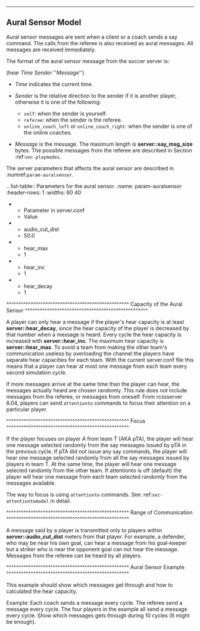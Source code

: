 --------------------------------------------------
Aural Sensor Model
--------------------------------------------------

Aural sensor messages are sent when a client or a coach sends a say command.
The calls from the referee is also received as aural messages.
All messages are received immediately.

The format of the aural sensor message from the soccer server is:

  (hear  *Time*  *Sender*  ''*Message*'')

- *Time* indicates the current time.
- *Sender* is the relative direction to the sender if it is another player,
  otherwise it is one of the following:

  - ``self``: when the sender is yourself.
  - ``referee``: when the sender is the referee.
  - ``online_coach_left`` or ``online_coach_right``: when the sender is one of the online coaches.

- *Message* is the message. The maximum length is **server::say_msg_size** bytes.
  The possible messages from the referee are described in Section :ref:`sec-playmodes`.


The server parameters that affects the aural sensor are described in :numref:`param-auralsensor`.

.. list-table:: Parameters for the aural sensor.
   :name: param-auralsensor
   :header-rows: 1
   :widths: 60 40

   * - Parameter in server.conf
     - Value
   * - audio_cut_dist
     - 50.0
   * - hear_max
     - 1
   * - hear_inc
     - 1
   * - hear_decay
     - 1

^^^^^^^^^^^^^^^^^^^^^^^^^^^^^^^^^^^^^^^^^^^^^^^^^^
Capacity of the Aural Sensor
^^^^^^^^^^^^^^^^^^^^^^^^^^^^^^^^^^^^^^^^^^^^^^^^^^

A player can only hear a message if the player's hear capacity is at least
**server::hear_decay**, since the hear capacity of the player is decreased by
that number when a message is heard.
Every cycle the hear capacity is increased with **server::hear_inc**.
The maximum hear capacity is **server::hear_max**.
To avoid a team from making the other team's communication useless by
overloading the channel the players have separate hear capacities for each team.
With the current server.conf file this means that a player can hear at most
one message from each team every second simulation cycle.

If more messages arrive at the same time than the player can hear, the messages
actually heard are chosen randomly.
This rule does not include messages from the referee, or messages from oneself.
From rcssserver 8.04, players can send ``attentionto`` commands to focus their attention on a particular player.


^^^^^^^^^^^^^^^^^^^^^^^^^^^^^^^^^^^^^^^^^^^^^^^^^^
Focus
^^^^^^^^^^^^^^^^^^^^^^^^^^^^^^^^^^^^^^^^^^^^^^^^^^

If the player focuses on player A from team T (AKA pTA), the player will
hear one message selected randomly from the say messages issued by pTA
in the previous cycle. If pTA did not issue any say commands, the player
will hear one message selected randomly from all the say messages issued
by players in team T. At the same time, the player will hear one message
selected randomly from the other team. If attentionto is off (default)
the player will hear one message from each team selected randomly from
the messages available.

The way to focus is using ``attentionto`` commands.
See :ref:`sec-attentiontomodel` in detail.

^^^^^^^^^^^^^^^^^^^^^^^^^^^^^^^^^^^^^^^^^^^^^^^^^^
Range of Communication
^^^^^^^^^^^^^^^^^^^^^^^^^^^^^^^^^^^^^^^^^^^^^^^^^^

A message said by a player is transmitted only to players within
**server::audio_cut_dist** meters from that player.
For example, a defender, who may be near his own goal, can hear a message
from his goal-keeper but a striker who is near the opponent goal can not hear
the message.
Messages from the referee can be heard by all players.

^^^^^^^^^^^^^^^^^^^^^^^^^^^^^^^^^^^^^^^^^^^^^^^^^^
Aural Sensor Example
^^^^^^^^^^^^^^^^^^^^^^^^^^^^^^^^^^^^^^^^^^^^^^^^^^

This example should show which messages get through and how to calculated
the hear capacity.

Example:
Each coach sends a message every cycle.
The referee send a message every cycle.
The four players in the example all send a message every cycle.
Show which messages gets through during 10 cycles (6 might be enough).
